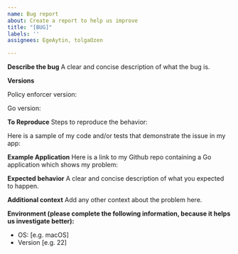 ```yaml
---
name: Bug report
about: Create a report to help us improve
title: "[BUG]"
labels: ''
assignees: EgeAytin, tolgaOzen

---
```


**Describe the bug**
A clear and concise description of what the bug is.

**Versions**

Policy enforcer version:

Go version:

**To Reproduce**
Steps to reproduce the behavior:

Here is a sample of my code and/or tests that demonstrate the issue in my app:

**Example Application**
Here is a link to my Github repo containing a Go application which shows my problem:

**Expected behavior**
A clear and concise description of what you expected to happen.

**Additional context**
Add any other context about the problem here.

**Environment (please complete the following information, because it helps us investigate better):**
 - OS: [e.g. macOS]
 - Version [e.g. 22]
